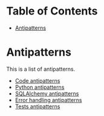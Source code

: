 <!-- START doctoc generated TOC please keep comment here to allow auto update -->
<!-- DON'T EDIT THIS SECTION, INSTEAD RE-RUN doctoc TO UPDATE -->
# Table of Contents

- [Antipatterns](#antipatterns)

<!-- END doctoc generated TOC please keep comment here to allow auto update -->

Antipatterns
============

This is a list of antipatterns.

* [Code antipatterns](./code-antipatterns.md)
* [Python antipatterns](./python-antipatterns.md)
* [SQLAlchemy antipatterns](./sqlalchemy-antipatterns.md)
* [Error handling antipatterns](./error-handling-antipatterns.md)
* [Tests antipatterns](./tests-antipatterns.md)
